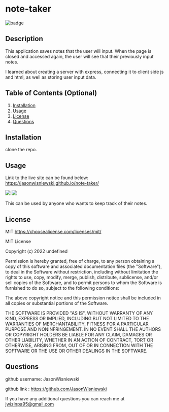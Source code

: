 # note-taker
![badge](https://img.shields.io/badge/MIT-License-red)

## Description
This application saves notes that the user will input.  When the page is closed and accessed again, the user will see that their previously input notes. 

I learned about creating a server with express, connecting it to client side js and html, as well as storing user input data.

## Table of Contents (Optional)
1. [Installation](#installation)<br>
2. [Usage](#usage)<br>
3. [License](#license)<br>
4. [Questions](#questions)<br>

## Installation
clone the repo.

## Usage

Link to the live site can be found below:
https://jasonwisniewski.github.io/note-taker/

![](.public/assets/images/screen-shot.png)
![](.public/assets/images/screen-shot2.png)

This can be used by anyone who wants to keep track of their notes.

## License
MIT
https://choosealicense.com/licenses/mit/

MIT License

Copyright (c) 2022 undefined

Permission is hereby granted, free of charge, to any person obtaining a copy
of this software and associated documentation files (the "Software"), to deal
in the Software without restriction, including without limitation the rights
to use, copy, modify, merge, publish, distribute, sublicense, and/or sell
copies of the Software, and to permit persons to whom the Software is
furnished to do so, subject to the following conditions:

The above copyright notice and this permission notice shall be included in all
copies or substantial portions of the Software.

THE SOFTWARE IS PROVIDED "AS IS", WITHOUT WARRANTY OF ANY KIND, EXPRESS OR
IMPLIED, INCLUDING BUT NOT LIMITED TO THE WARRANTIES OF MERCHANTABILITY,
FITNESS FOR A PARTICULAR PURPOSE AND NONINFRINGEMENT. IN NO EVENT SHALL THE
AUTHORS OR COPYRIGHT HOLDERS BE LIABLE FOR ANY CLAIM, DAMAGES OR OTHER
LIABILITY, WHETHER IN AN ACTION OF CONTRACT, TORT OR OTHERWISE, ARISING FROM,
OUT OF OR IN CONNECTION WITH THE SOFTWARE OR THE USE OR OTHER DEALINGS IN THE
SOFTWARE.

## Questions
github username: JasonWisniewski

github link : https://github.com/JasonWisniewski

If you have any additional questions you can reach me at jwizinpa95@gmail.com

